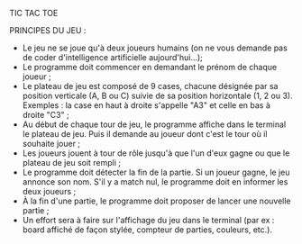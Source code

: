 TIC TAC TOE 

PRINCIPES DU JEU :

* Le jeu ne se joue qu'à deux joueurs humains (on ne vous demande pas de coder d'intelligence artificielle aujourd'hui…);
* Le programme doit commencer en demandant le prénom de chaque joueur ;
* Le plateau de jeu est composé de 9 cases, chacune désignée par sa position verticale (A, B ou C) suivie de sa position horizontale (1, 2 ou 3). Exemples : la case en haut à droite s'appelle "A3" et celle en bas à droite "C3" ;
* Au début de chaque tour de jeu, le programme affiche dans le terminal le plateau de jeu. Puis il demande au joueur dont c'est le tour où il souhaite jouer ;
* Les joueurs jouent à tour de rôle jusqu'à que l'un d'eux gagne ou que le plateau de jeu soit rempli ;
* Le programme doit détecter la fin de la partie. Si un joueur gagne, le jeu annonce son nom. S'il y a match nul, le programme doit en informer les deux joueurs ;
*  À la fin d'une partie, le programme doit proposer de lancer une nouvelle partie ;
*  Un effort sera à faire sur l'affichage du jeu dans le terminal (par ex : board affiché de façon stylée, compteur de parties, couleurs, etc.).
